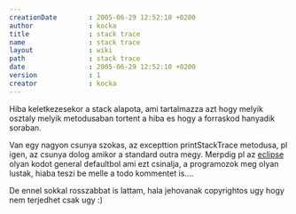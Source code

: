 ```yaml
---
creationDate        : 2005-06-29 12:52:10 +0200 
author              : kocka 
title               : stack trace 
name                : stack trace 
layout              : wiki 
path                : stack trace 
date                : 2005-06-29 12:52:10 +0200 
version             : 1 
creator             : kocka 
---
```

Hiba keletkezesekor a stack alapota, ami tartalmazza azt hogy melyik osztaly melyik metodusaban tortent a hiba es hogy a forraskod hanyadik soraban.

Van egy nagyon csunya szokas, az excepttion printStackTrace metodusa, pl igen, az csunya dolog amikor a standard outra megy. Merpdig pl az [eclipse](Eclipse.html) olyan kodot general defaultbol ami ezt csinalja, a programozok meg olyan lustak, hiaba teszi be melle a todo kommentet is....

De ennel sokkal rosszabbat is lattam, hala jehovanak copyrightos ugy hogy nem terjedhet csak ugy :)
